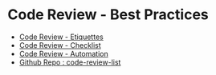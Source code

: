 # Code Review - Best Practices
- [Code Review - Etiquettes](https://nileshsalpe.github.io/2021/02/01/Code-Review-Etiquettes)
- [Code Review - Checklist]()
- [Code Review - Automation]()
- [Github Repo : code-review-list](https://github.com/nileshsalpe/code-review-list)
